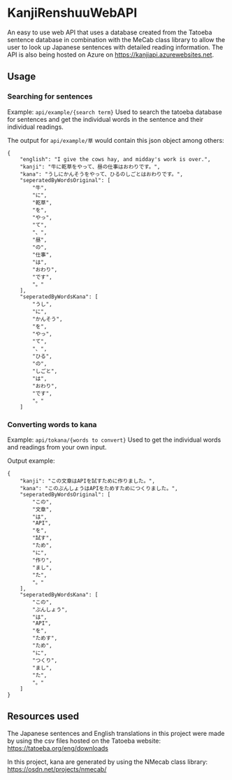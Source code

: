 # KanjiRenshuuWebAPI
An easy to use web API that uses a database created from the Tatoeba sentence database in combination with the MeCab class library to allow the user to look up Japanese sentences with detailed reading information. The API is also being hosted on Azure on https://kanjiapi.azurewebsites.net.

## Usage
### Searching for sentences
Example: `api/example/{search term}` 
Used to search the tatoeba database for sentences and get the individual words in the sentence and their individual readings.

The output for `api/example/草` would contain this json object among others:

```
{
	"english": "I give the cows hay, and midday's work is over.",
	"kanji": "牛に乾草をやって、昼の仕事はおわりです。",
	"kana": "うしにかんそうをやって、ひるのしごとはおわりです。",
	"seperatedByWordsOriginal": [
		"牛",
		"に",
		"乾草",
		"を",
		"やっ",
		"て",
		"、",
		"昼",
		"の",
		"仕事",
		"は",
		"おわり",
		"です",
		"。"
	],
	"seperatedByWordsKana": [
		"うし",
		"に",
		"かんそう",
		"を",
		"やっ",
		"て",
		"、",
		"ひる",
		"の",
		"しごと",
		"は",
		"おわり",
		"です",
		"。"
	]
```

### Converting words to kana
Example: `api/tokana/{words to convert}`
Used to get the individual words and readings from your own input.

Output example:
```
{
	"kanji": "この文章はAPIを試すために作りました。",
	"kana": "このぶんしょうはAPIをためすためにつくりました。",
	"seperatedByWordsOriginal": [
		"この",
		"文章",
		"は",
		"API",
		"を",
		"試す",
		"ため",
		"に",
		"作り",
		"まし",
		"た",
		"。"
	],
	"seperatedByWordsKana": [
		"この",
		"ぶんしょう",
		"は",
		"API",
		"を",
		"ためす",
		"ため",
		"に",
		"つくり",
		"まし",
		"た",
		"。"
	]
}
```

## Resources used

The Japanese sentences and English translations in this project were made by using the csv files hosted on the Tatoeba website:
https://tatoeba.org/eng/downloads

In this project, kana are generated by using the NMecab class library:
https://osdn.net/projects/nmecab/





